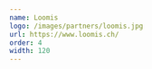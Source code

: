 ```yaml
---
name: Loomis
logo: /images/partners/loomis.jpg
url: https://www.loomis.ch/
order: 4
width: 120
---
```

